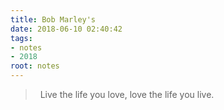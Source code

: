 ```yaml
---
title: Bob Marley's
date: 2018-06-10 02:40:42
tags:
- notes
- 2018
root: notes
---
```

>   &nbsp;&nbsp;Live the life you love, love the life you live.